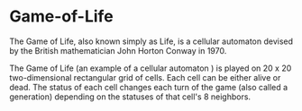 # Game-of-Life
The Game of Life, also known simply as Life, is a cellular automaton devised by the British mathematician John Horton Conway in 1970.

The Game of Life (an example of a cellular automaton ) is played on 20 x 20 two-dimensional rectangular grid of cells. Each cell can be either alive or dead. The status of each cell changes each turn of the game (also called a generation) depending on the statuses of that cell's 8 neighbors.
